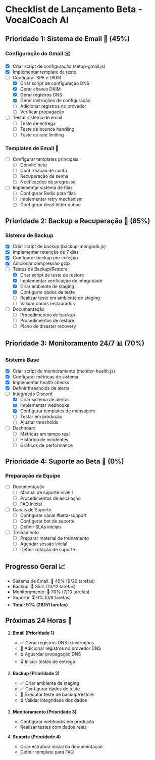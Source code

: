 # Checklist de Lançamento Beta - VocalCoach AI

## Prioridade 1: Sistema de Email 📧 (45%)
### Configuração do Gmail ✉️
- [x] Criar script de configuração (setup-gmail.js)
- [x] Implementar template de teste
- [ ] Configurar SPF e DKIM
  - [x] Criar script de configuração DNS
  - [x] Gerar chaves DKIM
  - [x] Gerar registros DNS
  - [x] Gerar instruções de configuração
  - [ ] Adicionar registros no provedor
  - [ ] Verificar propagação
- [ ] Testar sistema de email
  - [ ] Teste de entrega
  - [ ] Teste de bounce handling
  - [ ] Teste de rate limiting

### Templates de Email 📝
- [ ] Configurar templates principais
  - [ ] Convite beta
  - [ ] Confirmação de conta
  - [ ] Recuperação de senha
  - [ ] Notificações de progresso
- [ ] Implementar sistema de filas
  - [ ] Configurar Redis para filas
  - [ ] Implementar retry mechanism
  - [ ] Configurar dead letter queue

## Prioridade 2: Backup e Recuperação 💾 (85%)
### Sistema de Backup
- [x] Criar script de backup (backup-mongodb.js)
- [x] Implementar retenção de 7 dias
- [x] Configurar backup por coleção
- [x] Adicionar compressão gzip
- [ ] Testes de Backup/Restore
  - [x] Criar script de teste de restore
  - [x] Implementar verificação de integridade
  - [x] Criar ambiente de staging
  - [x] Configurar dados de teste
  - [ ] Realizar teste em ambiente de staging
  - [ ] Validar dados restaurados
- [ ] Documentação
  - [ ] Procedimentos de backup
  - [ ] Procedimentos de restore
  - [ ] Plano de disaster recovery

## Prioridade 3: Monitoramento 24/7 📊 (70%)
### Sistema Base
- [x] Criar script de monitoramento (monitor-health.js)
- [x] Configurar métricas do sistema
- [x] Implementar health checks
- [x] Definir thresholds de alerta
- [ ] Integração Discord
  - [x] Criar sistema de alertas
  - [x] Implementar webhooks
  - [x] Configurar templates de mensagem
  - [ ] Testar em produção
  - [ ] Ajustar thresholds
- [ ] Dashboard
  - [ ] Métricas em tempo real
  - [ ] Histórico de incidentes
  - [ ] Gráficos de performance

## Prioridade 4: Suporte ao Beta 👥 (0%)
### Preparação da Equipe
- [ ] Documentação
  - [ ] Manual de suporte nível 1
  - [ ] Procedimentos de escalação
  - [ ] FAQ inicial
- [ ] Canais de Suporte
  - [ ] Configurar canal #beta-support
  - [ ] Configurar bot de suporte
  - [ ] Definir SLAs iniciais
- [ ] Treinamento
  - [ ] Preparar material de treinamento
  - [ ] Agendar sessão inicial
  - [ ] Definir rotação de suporte

## Progresso Geral 📈
- Sistema de Email: 🔄 45% (9/20 tarefas)
- Backup: 🔄 85% (10/12 tarefas)
- Monitoramento: 🔄 70% (7/10 tarefas)
- Suporte: ⏳ 0% (0/9 tarefas)
- **Total: 51% (26/51 tarefas)**

## Próximas 24 Horas 🎯
1. **Email (Prioridade 1)**
   - ✅ Gerar registros DNS e instruções
   - 🔄 Adicionar registros no provedor DNS
   - ⏳ Aguardar propagação DNS
   - ⏳ Iniciar testes de entrega

2. **Backup (Prioridade 2)**
   - ✅ Criar ambiente de staging
   - ✅ Configurar dados de teste
   - 🔄 Executar teste de backup/restore
   - ⏳ Validar integridade dos dados

3. **Monitoramento (Prioridade 3)**
   - Configurar webhooks em produção
   - Realizar testes com dados reais

4. **Suporte (Prioridade 4)**
   - Criar estrutura inicial da documentação
   - Definir template para FAQ 